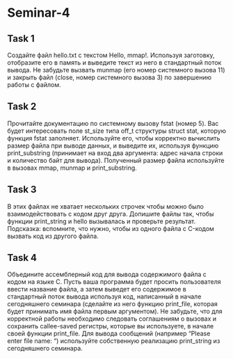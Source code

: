 # Seminar-4
## Task 1
Создайте файл hello.txt с текстом Hello, mmap!. Используя заготовку, отобразите его в память и выведите текст из него в стандартный поток вывода. Не забудьте вызвать munmap (его номер системного вызова 11) и закрыть файл (close, номер системного вызова 3) по завершению работы с файлом.

## Task 2
Прочитайте документацию по системному вызову fstat (номер 5). Вас будет интересовать поле st_size типа off_t структуры struct stat, которую функция fstat заполняет. Используйте его, чтобы корректно вычислить размер файла при выводе данных, и выведите их, используя функцию print_substring (принимает на вход два аргумента: адрес начала строки и количество байт для вывода). Полученный размер файла используйте в вызовах mmap, munmap и print_substring.

## Task 3
В этих файлах не хватает нескольких строчек чтобы можно было взаимодействовать с кодом друг друга. Допишите файлы так, чтобы функции print_string и hello вызывалась и проверьте результат. Подсказка: вспомните, что нужно, чтобы из одного файла с C-кодом вызвать код из другого файла.

## Task 4
Объедините ассемблерный код для вывода содержимого файла с кодом на языке C. Пусть ваша программа будет просить пользователя ввести название файла, а затем выведет его содержимое в стандартный поток вывода используя код, написанный в начале сегодняшнего семинара (сделайте из него функцию print_file, которая будет принимать имя файла первым аргументом). Не забудьте, что для корректной работы необходимо следовать соглашениям о вызовах и сохранить callee-saved регистры, которые вы используете, в начале своей функции print_file. Для вывода сообщений (например “Please enter file name: “) используйте собственную реализацию print_string из сегодняшнего семинара.
